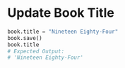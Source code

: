 # Update Book Title
```python
book.title = "Nineteen Eighty-Four"
book.save()
book.title
# Expected Output:
# 'Nineteen Eighty-Four'

